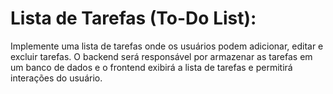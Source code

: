 # Lista de Tarefas (To-Do List):

Implemente uma lista de tarefas onde os usuários podem adicionar, editar e excluir tarefas. O backend será responsável por armazenar as tarefas em um banco de dados e o frontend exibirá a lista de tarefas e permitirá interações do usuário.